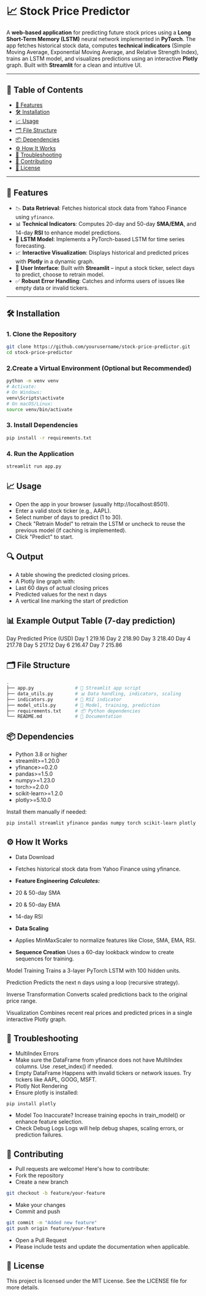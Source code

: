 # 📈 Stock Price Predictor

A **web-based application** for predicting future stock prices using a **Long Short-Term Memory (LSTM)** neural network implemented in **PyTorch**. The app fetches historical stock data, computes **technical indicators** (Simple Moving Average, Exponential Moving Average, and Relative Strength Index), trains an LSTM model, and visualizes predictions using an interactive **Plotly** graph. Built with **Streamlit** for a clean and intuitive UI.

---

## 🧭 Table of Contents

- [🚀 Features](#-features)
- [🛠 Installation](#-installation)
- [📈 Usage](#-usage)
- [🗂 File Structure](#-file-structure)
- [📦 Dependencies](#-dependencies)
- [⚙️ How It Works](#️-how-it-works)
- [🐞 Troubleshooting](#-troubleshooting)
- [🤝 Contributing](#-contributing)
- [📄 License](#-license)

---

## 🚀 Features

- 📉 **Data Retrieval**: Fetches historical stock data from Yahoo Finance using `yfinance`.
- 📊 **Technical Indicators**: Computes 20-day and 50-day **SMA/EMA**, and 14-day **RSI** to enhance model predictions.
- 🧠 **LSTM Model**: Implements a PyTorch-based LSTM for time series forecasting.
- 📈 **Interactive Visualization**: Displays historical and predicted prices with **Plotly** in a dynamic graph.
- 🧪 **User Interface**: Built with **Streamlit** – input a stock ticker, select days to predict, choose to retrain model.
- ✅ **Robust Error Handling**: Catches and informs users of issues like empty data or invalid tickers.

---

## 🛠 Installation

### 1. **Clone the Repository**
```bash
git clone https://github.com/yourusername/stock-price-predictor.git
cd stock-price-predictor
```
### 2.**Create a Virtual Environment (Optional but Recommended)**
```bash
python -m venv venv
# Activate:
# On Windows:
venv\Scripts\activate
# On macOS/Linux:
source venv/bin/activate
```
### 3. **Install Dependencies**
```bash
pip install -r requirements.txt
```
### 4.  **Run the Application**
```bash
streamlit run app.py
```
## 📈 Usage
- Open the app in your browser (usually http://localhost:8501).
- Enter a valid stock ticker (e.g., AAPL).
- Select number of days to predict (1 to 30).
- Check "Retrain Model" to retrain the LSTM or uncheck to reuse the previous model (if caching is implemented).
- Click "Predict" to start.

## 🔍 Output
- A table showing the predicted closing prices.
- A Plotly line graph with:
- Last 60 days of actual closing prices
- Predicted values for the next n days
- A vertical line marking the start of prediction

## 📊 Example Output Table (7-day prediction)
Day	Predicted Price (USD)
Day 1	219.16
Day 2	218.90
Day 3	218.40
Day 4	217.78
Day 5	217.12
Day 6	216.47
Day 7	215.86

## 🗂 File Structure
```bash
.
├── app.py               # 🚀 Streamlit app script
├── data_utils.py        # 📊 Data handling, indicators, scaling
├── indicators.py        # 🧮 RSI indicator
├── model_utils.py       # 🧠 Model, training, prediction
├── requirements.txt     # 📦 Python dependencies
└── README.md            # 📘 Documentation
```
## 📦 Dependencies
- Python 3.8 or higher
- streamlit>=1.20.0
- yfinance>=0.2.0
- pandas>=1.5.0
- numpy>=1.23.0
- torch>=2.0.0
- scikit-learn>=1.2.0
- plotly>=5.10.0

Install them manually if needed:
```bash
pip install streamlit yfinance pandas numpy torch scikit-learn plotly
```
## ⚙️ How It Works
- Data Download
- Fetches historical stock data from Yahoo Finance using yfinance.
- **Feature Engineering**
***Calculates:***
- 20 & 50-day SMA

- 20 & 50-day EMA

- 14-day RSI

- **Data Scaling**
- Applies MinMaxScaler to normalize features like Close, SMA, EMA, RSI.

- **Sequence Creation**
Uses a 60-day lookback window to create sequences for training.

Model Training
Trains a 3-layer PyTorch LSTM with 100 hidden units.

Prediction
Predicts the next n days using a loop (recursive strategy).

Inverse Transformation
Converts scaled predictions back to the original price range.

Visualization
Combines recent real prices and predicted prices in a single interactive Plotly graph.

## 🐞 Troubleshooting
- MultiIndex Errors
- Make sure the DataFrame from yfinance does not have MultiIndex columns. Use .reset_index() if needed.
- Empty DataFrame
Happens with invalid tickers or network issues. Try tickers like AAPL, GOOG, MSFT.
- Plotly Not Rendering
- Ensure plotly is installed:
```bash
pip install plotly
```
- Model Too Inaccurate?
Increase training epochs in train_model() or enhance feature selection.
- Check Debug Logs
Logs will help debug shapes, scaling errors, or prediction failures.

## 🤝 Contributing
- Pull requests are welcome! Here's how to contribute:
- Fork the repository
- Create a new branch
```bash
git checkout -b feature/your-feature
```
- Make your changes
- Commit and push
```bash
git commit -m "Added new feature"
git push origin feature/your-feature
```
- Open a Pull Request
- Please include tests and update the documentation when applicable.

## 📄 License
This project is licensed under the MIT License.
See the LICENSE file for more details.